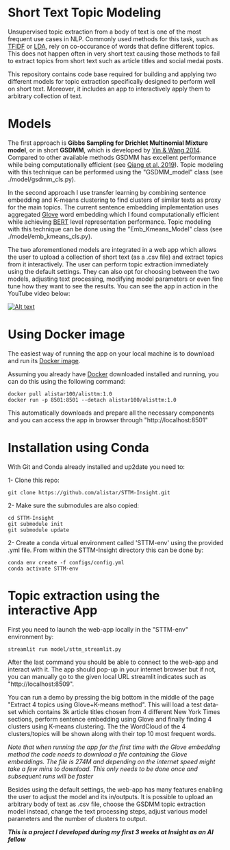 # Short Text Topic Modeling
Unsupervised topic extraction from a body of text is one of the most frequent use cases in NLP. Commonly used methods for this task, such as [TFIDF](https://en.wikipedia.org/wiki/Tf%E2%80%93idf) or [LDA](https://en.wikipedia.org/wiki/Latent_Dirichlet_allocation), rely on co-occurance of words that define different topics. This does not happen often in very short text causing those methods to fail to extract topics from short text such as article titles and social medai posts.

This repository contains code base required for building and applying two different models for topic extraction specifically designed to perform well on short text. Moreover, it includes an app to interactively apply them to arbitrary collection of text.

# Models
The first approach is **Gibbs Sampling for Drichlet Multinomial Mixture model**, or in short **GSDMM**, which is developed by [Yin & Wang 2014](dbgroup.cs.tsinghua.edu.cn). Compared to other available methods GSDMM has excellent performance while being computationally efficient (see [Qiang et al. 2019](https://arxiv.org/abs/1904.07695)). Topic modeling with this technique can be performed using the "GSDMM_model" class (see ./model/gsdmm_cls.py).

In the second approach I use transfer learning by combining sentence embedding and K-means clustering to find clusters of similar texts as proxy for the main topics. The current sentence embedding implementation uses aggregated [Glove](https://nlp.stanford.edu/projects/glove/) word embedding which I found computationally efficient while achieving [BERT](https://github.com/google-research/bert) level representation performance. Topic modeling with this technique can be done using the "Emb_Kmeans_Model" class (see ./model/emb_kmeans_cls.py).

The two aforementioned models are integrated in a web app which allows the user to upload a collection of short text (as a .csv file) and extract topics from it interactively. The user can perform topic extraction immediately using the default settings. They can also opt for choosing between the two models, adjusting text processing, modifying model parameters or even fine tune how they want to see the results. You can see the app in action in the YouTube video below:

[![Alt text](https://img.youtube.com/vi/ckn0lQPvgFw/0.jpg)](https://www.youtube.com/watch?v=ckn0lQPvgFw)

# Using Docker image
The easiest way of running the app on your local machine is to download and run its [Docker image](https://hub.docker.com/r/alistar100/alisttm).

Assuming you already have [Docker](https://www.docker.com/) downloaded installed and running, you can do this using the following command:
```
docker pull alistar100/alisttm:1.0
docker run -p 8501:8501 --detach alistar100/alisttm:1.0
```
This automatically downloads and prepare all the necessary components and you can access the app in browser through "http://localhost:8501"

# Installation using Conda
With Git and Conda already installed and up2date you need to:

1- Clone this repo:
```
git clone https://github.com/alistar/STTM-Insight.git
```

2- Make sure the submodules are also copied:

```
cd STTM-Insight
git submodule init
git submodule update
```

2- Create a conda virtual environment called 'STTM-env' using the provided .yml file. From within the STTM-Insight directory this can be done by:
```
conda env create -f configs/config.yml
conda activate STTM-env
```
# Topic extraction using the interactive App
First you need to launch the web-app locally in the "STTM-env" environment by:
```
streamlit run model/sttm_streamlit.py
```

After the last command you should be able to connect to the web-app and interact with it. The app should pop-up in your internet browser but if not, you can manually go to the given local URL streamlit indicates such as "http://localhost:8509".

You can run a demo by pressing the big bottom in the middle of the page "Extract 4 topics using Glove+K-means method". This will load a test data-set which contains 3k article titles chosen from 4 different New York Times sections, perform sentence embedding using Glove and finally finding 4 clusters using K-means clustering. The the WordCloud of the 4 clusters/topics will be shown along with their top 10 most frequent words.

_Note that when running the app for the first time with the Glove embedding method the code needs to download a file containing the Glove embeddings. The file is 274M and depending on the internet speed might take a few mins to download. This only needs to be done once and subsequent runs will be faster_

Besides using the default settings, the web-app has many features enabling the user to adjust the model and its in/outputs. It is possible to upload an arbitrary body of text as .csv file, choose the GSDMM topic extraction model instead, change the text processing steps, adjust various model parameters and the number of clusters to output.


***This is a project I developed during my first 3 weeks at Insight as an AI fellow***